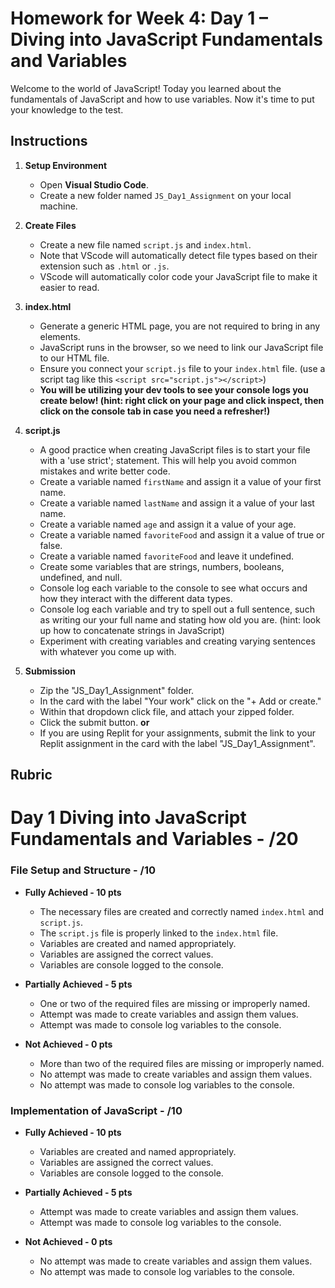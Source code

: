 # Homework for Week 4: Day 1 – Diving into JavaScript Fundamentals and Variables

Welcome to the world of JavaScript! Today you learned about the fundamentals of JavaScript and how to use variables. Now it's time to put your knowledge to the test.

## Instructions

1. **Setup Environment**

    - Open **Visual Studio Code**.
    - Create a new folder named `JS_Day1_Assignment` on your local machine.

2. **Create Files**

    - Create a new file named `script.js` and `index.html`.
    - Note that VScode will automatically detect file types based on their extension such as `.html` or `.js`.
    - VScode will automatically color code your JavaScript file to make it easier to read.

3. **index.html**

    - Generate a generic HTML page, you are not required to bring in any elements.
    - JavaScript runs in the browser, so we need to link our JavaScript file to our HTML file.
    - Ensure you connect your `script.js` file to your `index.html` file. (use a script tag like this `<script src="script.js"></script>`)
    - **You will be utilizing your dev tools to see your console logs you create below! (hint: right click on your page and click inspect, then click on the console tab in case you need a refresher!)**

4. **script.js**

    - A good practice when creating JavaScript files is to start your file with a 'use strict'; statement. This will help you avoid common mistakes and write better code.
    - Create a variable named `firstName` and assign it a value of your first name.
    - Create a variable named `lastName` and assign it a value of your last name.
    - Create a variable named `age` and assign it a value of your age.
    - Create a variable named `favoriteFood` and assign it a value of true or false.
    - Create a variable named `favoriteFood` and leave it undefined.
    - Create some variables that are strings, numbers, booleans, undefined, and null.
    - Console log each variable to the console to see what occurs and how they interact with the different data types.
    - Console log each variable and try to spell out a full sentence, such as writing our your full name and stating how old you are. (hint: look up how to concatenate strings in JavaScript)
    - Experiment with creating variables and creating varying sentences with whatever you come up with.

5. **Submission**

    - Zip the "JS_Day1_Assignment" folder.
    - In the card with the label "Your work" click on the "+ Add or create."
    - Within that dropdown click file, and attach your zipped folder.
    - Click the submit button.
      **or**
    - If you are using Replit for your assignments, submit the link to your Replit assignment in the card with the label "JS_Day1_Assignment".

## Rubric

# Day 1 Diving into JavaScript Fundamentals and Variables - /20

### File Setup and Structure - /10

- **Fully Achieved - 10 pts**
  - The necessary files are created and correctly named `index.html` and `script.js`.
  - The `script.js` file is properly linked to the `index.html` file.
  - Variables are created and named appropriately.
  - Variables are assigned the correct values.
  - Variables are console logged to the console.

- **Partially Achieved - 5 pts**
  - One or two of the required files are missing or improperly named.
  - Attempt was made to create variables and assign them values.
  - Attempt was made to console log variables to the console.

- **Not Achieved - 0 pts**
  - More than two of the required files are missing or improperly named.
  - No attempt was made to create variables and assign them values.
  - No attempt was made to console log variables to the console.

### Implementation of JavaScript - /10

- **Fully Achieved - 10 pts**
  - Variables are created and named appropriately.
  - Variables are assigned the correct values.
  - Variables are console logged to the console.

- **Partially Achieved - 5 pts**
  - Attempt was made to create variables and assign them values.
  - Attempt was made to console log variables to the console.

- **Not Achieved - 0 pts**
  - No attempt was made to create variables and assign them values.
  - No attempt was made to console log variables to the console.
